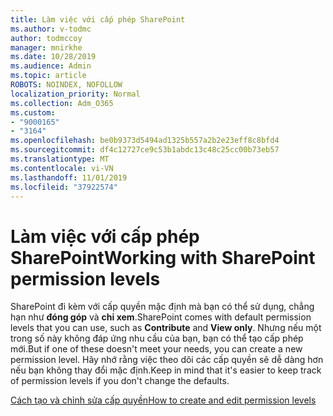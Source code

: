 ```yaml
---
title: Làm việc với cấp phép SharePoint
ms.author: v-todmc
author: todmccoy
manager: mnirkhe
ms.date: 10/28/2019
ms.audience: Admin
ms.topic: article
ROBOTS: NOINDEX, NOFOLLOW
localization_priority: Normal
ms.collection: Adm_O365
ms.custom:
- "9000165"
- "3164"
ms.openlocfilehash: be0b9373d5494ad1325b557a2b2e23eff8c8bfd4
ms.sourcegitcommit: df4c12727ce9c53b1abdc13c48c25cc00b73eb57
ms.translationtype: MT
ms.contentlocale: vi-VN
ms.lasthandoff: 11/01/2019
ms.locfileid: "37922574"
---
```

# <a name="working-with-sharepoint-permission-levels"></a><span data-ttu-id="c3bf8-102">Làm việc với cấp phép SharePoint</span><span class="sxs-lookup"><span data-stu-id="c3bf8-102">Working with SharePoint permission levels</span></span>

<span data-ttu-id="c3bf8-103">SharePoint đi kèm với cấp quyền mặc định mà bạn có thể sử dụng, chẳng hạn như **đóng góp** và **chỉ xem**.</span><span class="sxs-lookup"><span data-stu-id="c3bf8-103">SharePoint comes with default permission levels that you can use, such as **Contribute** and **View only**.</span></span> <span data-ttu-id="c3bf8-104">Nhưng nếu một trong số này không đáp ứng nhu cầu của bạn, bạn có thể tạo cấp phép mới.</span><span class="sxs-lookup"><span data-stu-id="c3bf8-104">But if one of these doesn't meet your needs, you can create a new permission level.</span></span> <span data-ttu-id="c3bf8-105">Hãy nhớ rằng việc theo dõi các cấp quyền sẽ dễ dàng hơn nếu bạn không thay đổi mặc định.</span><span class="sxs-lookup"><span data-stu-id="c3bf8-105">Keep in mind that it's easier to keep track of permission levels if you don't change the defaults.</span></span>

[<span data-ttu-id="c3bf8-106">Cách tạo và chỉnh sửa cấp quyền</span><span class="sxs-lookup"><span data-stu-id="c3bf8-106">How to create and edit permission levels</span></span>](https://docs.microsoft.com/sharepoint/how-to-create-and-edit-permission-levels)